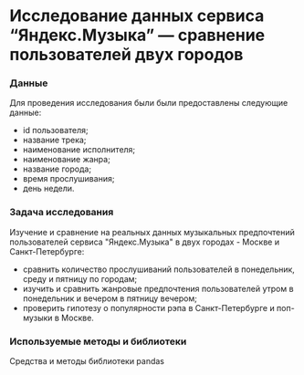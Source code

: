 # Исследование данных сервиса “Яндекс.Музыка” — сравнение пользователей двух городов

### Данные

Для проведения исследования были были предоставлены следующие данные:
- id пользователя;
- название трека;
- наименование исполнителя;
- наименование жанра;
- название города;
- время прослушивания;
- день недели.

### Задача исследования

Изучение и сравнение на реальных данных музыкальных предпочтений пользователей сервиса "Яндекс.Музыка" в двух городах - Москве и Санкт-Петербурге:
- сравнить количество прослушиваний пользователей в понедельник, среду и пятницу по городам;
- изучить и сравнить жанровые предпочтения пользователей утром в понедельник и вечером в пятницу вечером;
- проверить гипотезу о популярности рэпа в Санкт-Петербурге и поп-музыки в Москве.

### Используемые методы и библиотеки

Средства и методы библиотеки pandas
